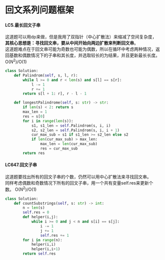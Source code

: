 # 回文系列问题框架

#### LC5.最长回文子串
这道题可以用dp来做，但是我用了双指针（中心扩散法）来缩减了空间复杂度，**其核心思想是：寻找回文串，要从中间开始向两边扩散来判断回文串**。  
这道题难点在于回文串可能为奇数也可能为偶数，所以在循环中考虑两种情况，返回基数和偶数情况下的子串和其长度，并选取较长的为结果，并且更新最长长度。  
O($N^2$)/O($1$)
```python
class Solution:
    def Palindrom(self, s, l, r):
        while l >= 0 and r < len(s) and s[l] == s[r]:
            l -= 1
            r += 1
        return s[l + 1: r], r - l - 1

    def longestPalindrome(self, s: str) -> str:
        if len(s) < 2: return s
        max_len = 1
        res = s[0]
        for i in range(len(s)):
            s1, s1_len = self.Palindrom(s, i, i)
            s2, s2_len = self.Palindrom(s, i, i + 1)
            cur_max_sub = s1 if s1_len >= s2_len else s2
            if len(cur_max_sub) > max_len:
                max_len = len(cur_max_sub)
                res = cur_max_sub
        return res
```

#### LC647.回文子串
这道题要找出所有的回文子串的个数，仍然可以用中心扩散法来寻找回文串。  
同样考虑偶数和奇数情况下所有的回文子串，用一个共有变量self.res来更新个数。
O($N^2$)/O($1$)
```python
class Solution:
    def countSubstrings(self, s: str) -> int:
        n = len(s)
        self.res = 0
        def helper(i,j):
            while i >= 0 and j < n and s[i] == s[j]:
                i -= 1
                j += 1
                self.res += 1
        for i in range(n):
            helper(i,i)
            helper(i,i+1)
        return self.res
```
